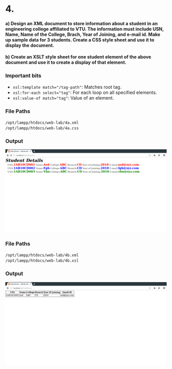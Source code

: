 # 4.
#### a) Design an XML document to store information about a student in an engineering college affiliated to VTU. The information must include USN, Name, Name of the College, Brach, Year of Joining, and e-mail id. Make up sample data for 3 students. Create a CSS style sheet and use it to display the document.
#### b) Create an XSLT style sheet for one student element of the above document and use it to create a display of that element.
### Important bits
* `xsl:template match="/tag-path"`: Matches root tag.
* `xsl:for-each select="tag"`: For each loop on all specified elements.
* `xsl:value-of match="tag"`: Value of an element.

### File Paths
`/opt/lampp/htdocs/web-lab/4a.xml` <br>
`/opt/lampp/htdocs/web-lab/4a.css`
### Output
![](a.png)
### File Paths
`/opt/lampp/htdocs/web-lab/4b.xml` <br>
`/opt/lampp/htdocs/web-lab/4b.xsl`
### Output
![](b.png)
